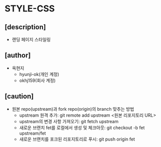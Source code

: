 # STYLE-CSS

## [description]
- 랜딩 페이지 스타일링

## [author]
- 옥현지
    - hyunji-ok(개인 계정)
    - okhj159(회사 계정)

## [caution]
- 원본 repo(upstream)과 fork repo(origin)의 branch 맞추는 방법 
    - upstream 원격 추가: git remote add upstream <원본 리포지토리 URL>
    - upstream의 변경 사항 가져오기: git fetch upstream
    - 새로운 브랜치 fet를 로컬에서 생성 및 체크아웃: git checkout -b fet upstream/fet
    - 새로운 브랜치를 포크된 리포지토리로 푸시: git push origin fet